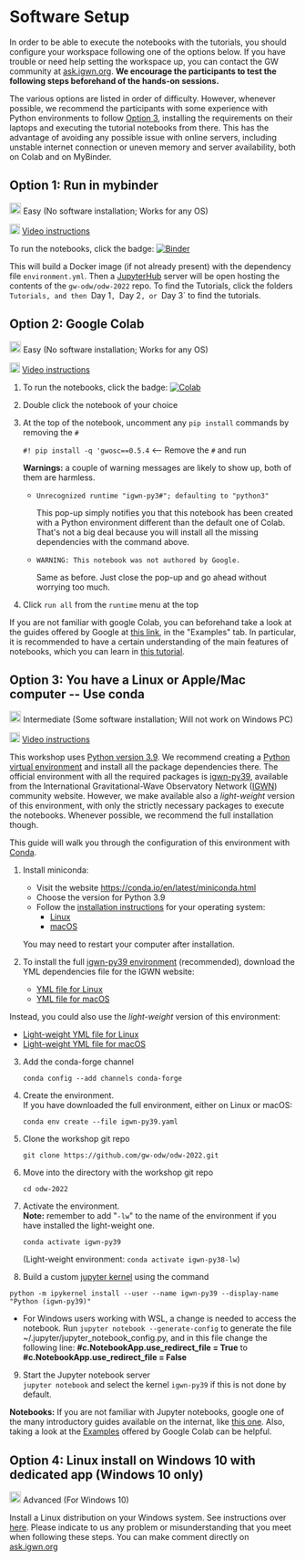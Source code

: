 # Software Setup

In order to be able to execute the notebooks with the tutorials, you should configure your workspace following one of the options below. If you have trouble or need help setting the workspace up, you can contact the GW community at [ask.igwn.org](https://ask.igwn.org). **We encourage the participants to test the following steps beforehand of the hands-on sessions.**

The various options are listed in order of difficulty. However, whenever possible, we recommend the participants with some experience with Python environments to follow [Option 3](#option3), installing the requirements on their laptops and executing the tutorial notebooks from there. This has the advantage of avoiding any possible issue with online servers, including unstable internet connection or uneven memory and server availability, both on Colab and on MyBinder.

## Option 1: Run in mybinder

<img src='https://www.wispresort.com/uploadedImages/Winter/easy.png' width=20 /> Easy (No software installation; Works for any OS)

<img src='./share/video-icon.png' width=18 /> [Video instructions](https://drive.google.com/file/d/1QkjdG6IHeTWq2XtPreakLydaZMedJCrX/view?usp=sharing)

To run the notebooks, click the badge:  [![Binder](https://mybinder.org/badge_logo.svg)](https://mybinder.org/v2/gh/gw-odw/odw-2022/HEAD)

This will build a Docker image (if not already present) with the dependency file `environment.yml`. Then a [JupyterHub](https://jupyterhub.readthedocs.io/en/latest/) server will be open hosting the contents of the `gw-odw/odw-2022` repo. To find the Tutorials, click the folders `Tutorials, and then `Day 1`, `Day 2`, or `Day 3` to find the tutorials.

## Option 2: Google Colab

<img src='https://www.wispresort.com/uploadedImages/Winter/easy.png' width=20 /> Easy (No software installation; Works for any OS)

<img src='./share/video-icon.png' width=18 /> [Video instructions](https://drive.google.com/file/d/17jYkGoVIavJa1B_Fbi6xK2D3jCFQT-A7/view?usp=sharing)

1. To run the notebooks, click the badge:  [![Colab](https://colab.research.google.com/assets/colab-badge.svg)](https://colab.research.google.com/github/gw-odw/odw-2022/blob/main/)   

2. Double click the notebook of your choice

3. At the top of the notebook, uncomment any `pip install` commands by removing the `#`

    `#! pip install -q 'gwosc==0.5.4`  <-- Remove the `#` and run

    **Warnings:** a couple of warning messages are likely to show up, both of them are harmless.
    
    - `Unrecognized runtime "igwn-py3#"; defaulting to "python3"`
       
      This pop-up simply notifies you that this notebook has been created with a Python environment different than the default one of Colab. That's not a big deal because you will install all the missing dependencies with the command above.
      
    - `WARNING: This notebook was not authored by Google.`

      Same as before. Just close the pop-up and go ahead without worrying too much.

4. Click `run all` from the `runtime` menu at the top

<div class="alert alert-info">If you are not familiar with google Colab, you can beforehand take a look at the guides offered by Google at  <a href="https://colab.research.google.com/notebooks/">this link</a>, in the "Examples" tab. In particular, it is recommended to have a certain understanding of the main features of notebooks, which you can learn in <a href="https://colab.research.google.com/notebooks/basic_features_overview.ipynb">this tutorial</a>.</div>

<a name="option3">

## Option 3: You have a Linux or Apple/Mac computer -- Use conda

</a>

<img src='https://www.wispresort.com/uploadedImages/Winter/intermediate.png' width=20 /> Intermediate (Some software installation; Will not work on Windows PC)

<img src='./share/video-icon.png' width=18 /> [Video instructions](https://drive.google.com/file/d/1YZcaY-35JiHXOH4unRe5ECSeDl8IZFZy/view?usp=sharing)

This workshop uses [Python version 3.9](https://www.python.org/downloads/release/python-390/). We recommend creating a [Python virtual environment](https://docs.python.org/3.9/tutorial/venv.html) and install all the package dependencies there. The official environment with all the required packages is [igwn-py39](https://computing.docs.ligo.org/conda/environments/igwn-py39/), available from the International Gravitational-Wave Observatory Network ([IGWN](https://computing.docs.ligo.org/guide/)) community website. However, we make available also a *light-weight* version of this environment, with only the strictly necessary packages to execute the notebooks. Whenever possible, we recommend the full installation though.

This guide will walk you through the configuration of this environment with [Conda](https://www.anaconda.com/). 

1. Install miniconda:
   
    - Visit the website https://conda.io/en/latest/miniconda.html
    - Choose the version for Python 3.9
    - Follow the [installation instructions](https://conda.io/projects/conda/en/latest/user-guide/install/
) for your operating system: 
        - [Linux](https://docs.conda.io/projects/conda/en/latest/user-guide/install/linux.html)
        - [macOS](https://docs.conda.io/projects/conda/en/latest/user-guide/install/macos.html)
    
   You may need to restart your computer after installation.

2. To install the full [igwn-py39 environment](https://computing.docs.ligo.org/conda/environments/igwn-py39/) (recommended), download the YML dependencies file for the IGWN website:
   * [YML file for Linux](https://computing.docs.ligo.org/conda/environments/linux/igwn-py39.yaml)
   * [YML file for macOS](https://computing.docs.ligo.org/conda/environments/osx/igwn-py39.yaml)

Instead, you could also use the _light-weight_ version of this environment:
   * [Light-weight YML file for Linux](https://github.com/gw-odw/odw-2022/blob/main/environment.yml)
   * [Light-weight YML file for macOS](https://github.com/gw-odw/odw-2022/blob/main/igwn-py38-lw-macOS.yaml)

3. Add the conda-forge channel

    `conda config --add channels conda-forge`

4. Create the environment. <br/>
   If you have downloaded the full environment, either on Linux or macOS:
   
   `conda env create --file igwn-py39.yaml`
   
5. Clone the workshop git repo 

    `git clone https://github.com/gw-odw/odw-2022.git`

6. Move into the directory with the workshop git repo 

    `cd odw-2022`
    
7. Activate the environment. <br/>
   **Note:** remember to add "`-lw`" to the name of the environment if you have installed the light-weight one.

   `conda activate igwn-py39`
   
   (Light-weight environment: `conda activate igwn-py38-lw`)

8. Build a custom [jupyter kernel](https://ipython.readthedocs.io/en/stable/install/kernel_install.html) using the command 

  `python -m ipykernel install --user --name igwn-py39 --display-name "Python (igwn-py39)"`
  
- For Windows users working with WSL, a change is needed to access the notebook.
Run `jupyter notebook --generate-config` to generate the file ~/.jupyter/jupyter_notebook_config.py, and in this file change the following line:
**#c.NotebookApp.use_redirect_file = True** to **#c.NotebookApp.use_redirect_file = False**

9. Start the Jupyter notebook server <br/>
  `jupyter notebook` and select the kernel `igwn-py39` if this is not done by default.

**Notebooks:**
If you are not familiar with Jupyter notebooks, google one of the many introductory guides available on the internat, like <a href="https://realpython.com/jupyter-notebook-introduction/">this one</a>. Also, taking a look at the <a href="https://colab.research.google.com/notebooks/basic_features_overview.ipynb">Examples</a> offered by Google Colab can be helpful.

## Option 4: Linux install on Windows 10 with dedicated app (Windows 10 only)

<img src='https://www.wispresort.com/uploadedImages/Winter/hard.png' width=20 /> Advanced (For Windows 10)

Install a Linux distribution on your Windows system. 
See instructions over [here](https://ask.igwn.org/t/run-the-workshops-under-windows-with-wsl/84).
Please indicate to us any problem or misunderstanding that you meet when following these steps. You can make comment directly on [ask.igwn.org](https://ask.igwn.org/)
